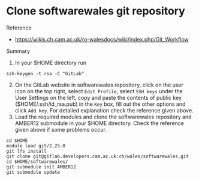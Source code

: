 # Clone softwarewales git repository                                          

Reference
- https://wikis.ch.cam.ac.uk/ro-walesdocs/wiki/index.php/Git_Workflow

Summary
1. In your $HOME directory run
```
ssh-keygen -t rsa -C "GitLab"
```
2. On the GitLab website in softwarewales repository, click on the user icon
on the top right, select `Edit Profile`, select `SSH keys` under the User Settings
on the left, copy and paste the contents of public key ($HOME/.ssh/id_rsa.pub) in the `Key` box, fill out
the other options and click `Add key`. For detailed explanation check the reference given above.
3. Load the required modules and clone the softwarewales repository and AMBER12 submodule
in your $HOME directory. Check the reference given above if some problems occur.
```
cd $HOME
module load git/2.25.0
git lfs install
git clone git@gitlab.developers.cam.ac.uk:ch/wales/softwarewales.git
cd $HOME/softwarewales/
git submodule init AMBER12
git submodule update
```


